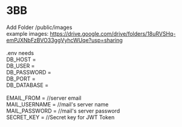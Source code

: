 # 3BB
 Add Folder /public/images <br/>
 example images: https://drive.google.com/drive/folders/18uRVSHq-emPJXNbFzBVO33ggVyhcWUqe?usp=sharing <br/>
 <br/>
 .env needs <br/>
DB_HOST =  <br/>
DB_USER =  <br/>
DB_PASSWORD =  <br/>
DB_PORT =  <br/>
DB_DATABASE =  <br/>
<br/>
EMAIL_FROM =    //server email <br/>
MAIL_USERNAME =   //mail's server name <br/>
MAIL_PASSWORD =  //mail's server password <br/>
SECRET_KEY =  //Secret key for JWT Token
